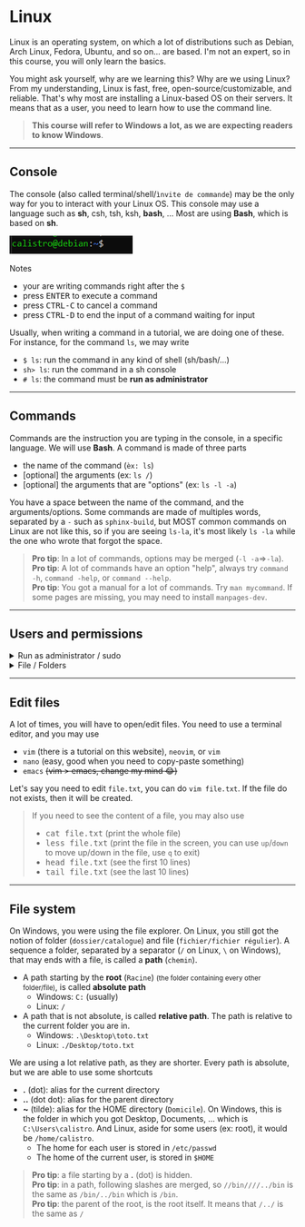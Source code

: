 # Linux

Linux is an operating system, on which a lot of distributions such as Debian, Arch Linux, Fedora, Ubuntu, and so on... are based. I'm not an expert, so in this course, you will only learn the basics.

You might ask yourself, why are we learning this? Why are we using Linux? From my understanding, Linux is fast, free, open-source/customizable, and reliable. That's why most are installing a Linux-based OS on their servers. It means that as a user, you need to learn how to use the command line.

> **This course will refer to Windows a lot, as we are expecting readers to know Windows**.

<hr class="sl">

## Console

The console (also called terminal/shell/`ìnvite de commande`) may be the only way for you to interact with your Linux OS. This console may use a language such as **sh**, csh, tsh, ksh, **bash**, ... Most are using **Bash**, which is based on **sh**.

<div class="text-center">

![Linux (Bash) console](images/console.png)
</div>

Notes

* your are writing commands right after the `$`
* press <kbd>ENTER</kbd> to execute a command
* press <kbd>CTRL-C</kbd> to cancel a command
* press <kbd>CTRL-D</kbd> to end the input of a command waiting for input

Usually, when writing a command in a tutorial, we are doing one of these. For instance, for the command `ls`, we may write

* `$ ls`: run the command in any kind of shell (sh/bash/...)
* `sh> ls`: run the command in a sh console
* `# ls`: the command must be **run as administrator**

<hr class="sr">

## Commands

Commands are the instruction you are typing in the console, in a specific language. We will use **Bash**. A command is made of three parts

* the name of the command (`èx: ls`)
* [optional] the arguments (ex: `ls /`)
* [optional] the arguments that are "options" (ex: `ls -l -a`)

You have a space between the name of the command, and the arguments/options. Some commands are made of multiples words, separated by a `-` such as `sphinx-build`, but MOST common commands on Linux are not like this, so if you are seeing `ls-la`, it's most likely `ls -la` while the one who wrote that forgot the space.

> **Pro tip**: In a lot of commands, options may be merged (`-l -a`=>`-la`).<br>
> **Pro tip**: A lot of commands have an option "help", always try `command -h`, `command -help`, or `command --help`.<br>
> **Pro tip**: You got a manual for a lot of commands. Try `man mycommand`. If some pages are missing, you may need to install `manpages-dev`.

<hr class="sl">

## Users and permissions

<details class="details-e mt-3">
<summary>Run as administrator / sudo</summary>

On Windows, whenever you need to install a program (in Program Files), you need to run it as administrator. It means that you are running the program in a privileged mode. We got the same thing on Linux with `sudo`.

You can run a command as administrator such as ls with `sudo ls`. You can run a bash as administrator with `sudo bash`.

<div class="text-center">

![Linux sudo](images/sudo.png) (Notice the # at the end, as we told you before)
</div>

> **Pro tip**: You should not able to do that on servers/... that you don't own (you shouldn't be able to on Windows too).<br>
> **Pro tip**: You may give someone the "right" do use sudo, by adding the user in the "sudoers". Simply call `sudo usermod -a -G sudo username`.
</details>

<details class="details-e mt-3">
<summary>File / Folders</summary>

You may also restrict who can read (r), write (w), or execute/access (x) your files. Linux is considering 3 kinds of users

* **u**: you
* **g**: users of your main group (ex: `promo2023`)
* **o**: any other user

And 3 (there is more) kind of permissions

* **r** (4): can read
* **w** (2): can write
* **x** (1): can execute a script, can access a directory <small>(it means that if there is a folder without x in a path, even if we got r or w, we won't be able to work with this file)</small>

The permissions are a set of 3 numbers, for each kind of user. In binary, 000=0, 001=1, 010=2, 100=4, etc. As you saw, I put 4 after r, it means that 100=4=r. If we got 110=6=4+2=r+w, it means that the user can write and read.

* `110 100 100`: u (6=r+w), g (4=r), o (4=r) 
* `111 101 100`: u (7=r+w+x), g (5=r+x), o (4=r)

> * `chmod +x file`: give x to every user
> * `chmod u+x file`: give x to u
> * `chmod u+rw file`: give rw to u
> * `chmod 751 file`: give rwx to u, rx to g, x to o
</details>

<hr class="sr">

## Edit files

A lot of times, you will have to open/edit files. You need to use a terminal editor, and you may use

* `vim` (there is a tutorial on this website), `neovim`, or `vim`
* `nano` (easy, good when you need to copy-paste something)
* `emacs` <s>(vim > emacs, change my mind 😂)</s>

Let's say you need to edit `file.txt`, you can do `vim file.txt`. If the file do not exists, then it will be created.

> If you need to see the content of a file, you may also use
> * <kbd>cat file.txt</kbd> (print the whole file)
> * <kbd>less file.txt</kbd> (print the file in the screen, you can use `up`/`down` to move up/down in the file, use `q` to exit)
> * <kbd>head file.txt</kbd> (see the first 10 lines)
> * <kbd>tail file.txt</kbd> (see the last 10 lines)

<hr class="sl">

## File system

On Windows, you were using the file explorer. On Linux, you still got the notion of folder (`dossier/catalogue`) and file (`fichier/fichier régulier`). A sequence a folder, separated by a separator (`/` on Linux, `\` on Windows), that may ends with a file, is called a **path** (`chemin`).

* A path starting by the **root** (`Racine`) <small>(the folder containing every other folder/file)</small>, is called **absolute path**
  * Windows: `C:` (usually)
  * Linux: `/`
* A path that is not absolute, is called **relative path**. The path is relative to the current folder you are in.
  * Windows: `.\Desktop\toto.txt`
  * Linux: `./Desktop/toto.txt`

We are using a lot relative path, as they are shorter. Every path is absolute, but we are able to use some shortcuts

* **.** (dot): alias for the current directory
* **..** (dot dot): alias for the parent directory
* **~** (tilde): alias for the HOME directory (`Domicile`). On Windows, this is the folder in which you got Desktop, Documents, ... which is `C:\Users\calistro`. And Linux, aside for some users (ex: root), it would be `/home/calistro`.
  * The home for each user is stored in `/etc/passwd`
  * The home of the current user, is stored in `$HOME`

> **Pro tip**: a file starting by a **.** (dot) is hidden.<br>
> **Pro tip**: in a path, following slashes are merged, so `//bin////../bin` is the same as `/bin/../bin` which is `/bin`.<br>
> **Pro tip**: the parent of the root, is the root itself. It means that `/../` is the same as `/`